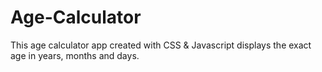 # Age-Calculator
This age calculator app created with CSS &amp; Javascript displays the exact age in years, months and days.
